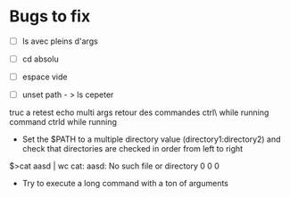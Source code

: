 # Bugs to fix
- [ ] ls avec pleins d'args
- [ ] cd absolu
- [ ] espace vide
- [ ] unset path - > ls cepeter


truc a retest
echo multi args
retour des commandes
ctrl\ while running command
ctrld while running
- Set the $PATH to a multiple directory value (directory1:directory2) and check that directories are checked in order from left to right

$>cat aasd | wc
cat: aasd: No such file or directory
       0       0       0

- Try to execute a long command with a ton of arguments
